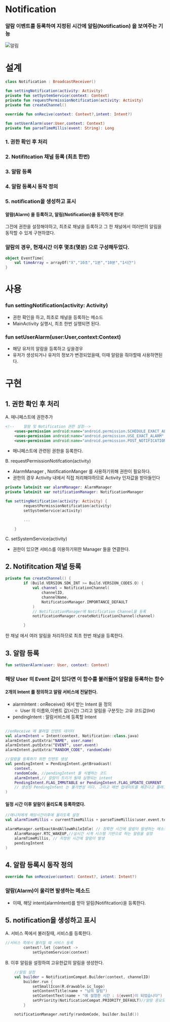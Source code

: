 # Notification

### 알람 이벤트를 등록하여 지정된 시간에 알림(Notification) 을 보여주는 기능
![알림](https://github.com/Ohleesang/TIL/assets/148442711/13e60366-9498-4b30-a395-71bcdcf40ce3)



# 설계
```kotlin
class Notification : BroadcastReceiver()

fun settingNotification(activity: Activity)
private fun setSystemService(context: Context)
private fun requestPermissionNotification(activity: Activity)
private fun createChannel()

override fun onRecive(context: Context?,intent: Intent?)

fun setUserAlarm(user:User,context: Context)
private fun parseTimeMillis(event: String): Long

```
### 1. 권한 확인 후 처리
### 2. Notifitcation 채널 등록 (최초 한번)
### 3. 알람 등록
### 4. 알람 등록시 동작 정의
### 5. notification을 생성하고 표시

#### 알람(Alarm) 을 등록하고, 알림(Notification)을 동작하게 한다!
그전에 권한을 설정해야하고, 최초로 채널을 등록하고 그 한 채널에서 여러번의 알림을 동작할 수 있게 구현하였다.

### 알람의 경우, 현재시간 이후 몇초(몇분) 으로 구성해두었다.
```kotlin
object EventTime{
    val timeArray = arrayOf("X","10초","1분","10분","1시간")
}
```

# 사용 

### fun settingNotification(activity: Activity)
- 권한 확인을 하고, 최초로 채널을 등록하는 메소드
- MainActivity 실행시, 최초 한번 실행되면 된다.
### fun setUserAlarm(user:User,context:Context)
- 해당 유저의 알람을 등록하고 싶을경우
- 유저가 생성되거나 유저의 정보가 변경되었을때, 이때 알람을 줘야할때 사용하면된다.

# 구현

## 1. 권한 확인 후 처리

A. 매니페스트에 권한추가
```xml
<!--    알람 및 Notification 권한 설정-->
    <uses-permission android:name="android.permission.SCHEDULE_EXACT_ALARM" />
    <uses-permission android:name="android.permission.USE_EXACT_ALARM" />
    <uses-permission android:name="android.permission.POST_NOTIFICATIONS" />
```
- 매니페스트에 관련된 권한을 등록한다.

B. requestPermissionNotifcation(activity)
- AlarmManager , NotificationManger 를 사용하기위해 권한이 필요하다.
- 권한의 경우 Activity 내에서 직접 처리해야하므로 Activity 인자값을 받아들인다

```kotlin
private lateinit var alarmManager: AlarmManager
private lateinit var notificationManager: NotificationManager

fun settingNotification(activity: Activity) {
        requestPermissionNotification(activity)
        setSystemService(activity)

        ...

    }
```


C. setSystemService(activity)
- 권한이 있으면 서비스를 이용하기위한 Manager 들을 연결한다. 
## 2. Notifitcation 채널 등록
```kotlin
private fun createChannel() {
        if (Build.VERSION.SDK_INT >= Build.VERSION_CODES.O) {
            val channel = NotificationChannel(
                channelID,
                channelName,
                NotificationManager.IMPORTANCE_DEFAULT
            )
            // NotificationManager에 Notification Channel을 등록
            notificationManager.createNotificationChannel(channel)

        }
```
한 채널 에서 여러 알림을 처리하므로 최초 한번 채널을 등록한다.

## 3. 알람 등록
```kotlin
fun setUserAlarm(user: User, context: Context)
```
### 해당 User 의 Event 값이 있다면 이 함수를 불러들어 알람을 등록하는 함수

#### 2개의 Intent 를 정의하고 알람 서비스에 전달한다.
- alarmIntent : onReceive() 에서 받는 Intent 을 정의
    - User 의 이름와,이벤트 값(시간) 그리고 알림을 구분짓는 고유 코드값(Int) 
- pendingIntent : 알람서비스에 등록할 Intent

```kotlin
    
//onReceive 에 불려질 인텐트 데이터
val alarmIntent = Intent(context, Notification::class.java)
alarmIntent.putExtra("NAME", user.name)
alarmIntent.putExtra("EVENT", user.event)
alarmIntent.putExtra("RANDOM_CODE", randomCode)

//알람을 등록하기 위한 인텐트 생성
val pendingIntent = PendingIntent.getBroadcast(
    context,
    randomCode, //pendingIntent 를 식별하는 코드
    alarmIntent,// 알람이 트리거 될때 실행되는 intent
    PendingIntent.FLAG_IMMUTABLE or PendingIntent.FLAG_UPDATE_CURRENT
    // 생성된 PendingIntent 는 불가변성 이다. 그리고 매번 업데이트를 해준다고 플래그를 전달
)
```
#### 일정 시간 이후 알람이 울리도록 등록하였다.
```kotlin
//매니저에게 해당시간이후에 울리도록 설정
val alarmTimeMillis = currentTimeMillis + parseTimeMillis(user.event.toString())

alarmManager.setExactAndAllowWhileIdle( // 정확한 시간에 알람이 발생하는 메소드
    AlarmManager.RTC_WAKEUP,//실시간 시계 시스템 기반으로 하는 알람을 설정
    alarmTimeMillis, // 지정된 시간에 알람이 발생
    pendingIntent
)
```

## 4. 알람 등록시 동작 정의

```kotlin
override fun onReceive(context: Context?, intent: Intent?)
``` 
### 알람(Alarm)이 울리면 발생하는 메소드
- 이때, 해당 intent(alarmIntent)를 받아 알림(Notifitcation)을 등록한다.

## 5. notification을 생성하고 표시

A. 서비스 쪽에서 불러질때, 서비스를 등록한다.
```kotlin
//서비스 쪽에서 불러질 때 서비스 등록
        context?.let {context ->
            setSystemService(context)
```
B. 이후 알림을 설정하여 고유한값의 알림을 생성한다.
```kotlin
    //알림 설정
    val builder = NotificationCompat.Builder(context, channelID)
        builder.run {
            setSmallIcon(R.drawable.ic_logo)
            setContentTitle(name + "님의 알림")
            setContentText(name + "에 설정한 시간 : ${event}이 되었습니다")
            setPriority(NotificationCompat.PRIORITY_DEFAULT)//알람 중요도
        }

    notificationManager.notify(randomCode, builder.build())
```
